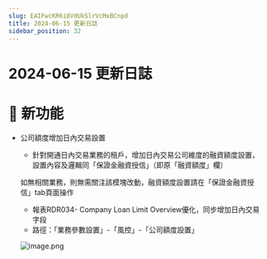 ```yaml
---
slug: EAIFwcKR6i8VdUkSlrVcMxBCnpd
title: 2024-06-15 更新日誌
sidebar_position: 32
---
```



# 2024-06-15 更新日誌


# 🎉 新功能

- 公司額度增加日內交易設置
    - 針對開通日內交易業務的租戶，增加日內交易公司維度的融資額度設置，設置內容及邏輯同「保證金融資授信」（即原「融資額度」欄）

    如無相關業務，則無需關注該模塊改動，融資額度設置請在「保證金融資授信」tab頁面操作

    - 報表RDR034- Company Loan Limit Overview優化，同步增加日內交易字段
    - 路徑：「業務參數設置」-「風控」-「公司額度設置」

    ![image.png](/assets/395dcf3e980da546b9747cf486431c1a.png)

